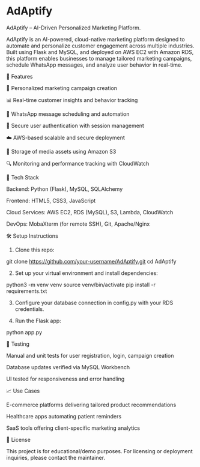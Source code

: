 # AdAptify

AdAptify – AI-Driven Personalized Marketing Platform.

AdAptify is an AI-powered, cloud-native marketing platform designed to automate and personalize customer engagement across multiple industries. Built using Flask and MySQL, and deployed on AWS EC2 with Amazon RDS, this platform enables businesses to manage tailored marketing campaigns, schedule WhatsApp messages, and analyze user behavior in real-time.

🚀 Features

🎯 Personalized marketing campaign creation

📊 Real-time customer insights and behavior tracking

📱 WhatsApp message scheduling and automation

🔐 Secure user authentication with session management

☁️ AWS-based scalable and secure deployment

📂 Storage of media assets using Amazon S3

🔍 Monitoring and performance tracking with CloudWatch


🧱 Tech Stack

Backend: Python (Flask), MySQL, SQLAlchemy

Frontend: HTML5, CSS3, JavaScript

Cloud Services: AWS EC2, RDS (MySQL), S3, Lambda, CloudWatch

DevOps: MobaXterm (for remote SSH), Git, Apache/Nginx


🛠 Setup Instructions

1. Clone this repo:

git clone https://github.com/your-username/AdAptify.git
cd AdAptify


2. Set up your virtual environment and install dependencies:

python3 -m venv venv
source venv/bin/activate
pip install -r requirements.txt


3. Configure your database connection in config.py with your RDS credentials.


4. Run the Flask app:

python app.py



🧪 Testing

Manual and unit tests for user registration, login, campaign creation

Database updates verified via MySQL Workbench

UI tested for responsiveness and error handling


📈 Use Cases

E-commerce platforms delivering tailored product recommendations

Healthcare apps automating patient reminders

SaaS tools offering client-specific marketing analytics


📄 License

This project is for educational/demo purposes. For licensing or deployment inquiries, please contact the maintainer. 
